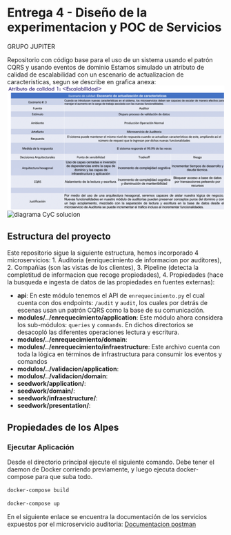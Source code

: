 # Entrega 4 - Diseño de la experimentacion y POC de Servicios
GRUPO JUPITER

Repositorio con código base para el uso de un sistema usando el patrón CQRS y usando eventos de dominio 
Estamos simulado un atributo de calidad de escalabilidad con un escenario de actualizacion de caracteristicas, segun se describe en grafica anexa:
![](files/atributo-calidad.png)
![diagrama CyC solucion](https://github.com/JesusDiazDiaz/Entrega-3-DDDGrupoJupiter/assets/111446386/769e4823-2b8c-4253-863d-36d03015ef42)


## Estructura del proyecto

Este repositorio sigue la siguiente estructura, hemos incorporado 4 microservicios: 1. Auditoria (enriquecimiento de informacion por auditores), 2. Compañias (son las vistas de los clientes), 3. Pipeline (detecta la completitud de informacion que recoge propiedades), 4. Propiedades (hace la busqueda e ingesta de datos de las propiedades en fuentes externas):


- **api**: En este módulo tenemos el API de `enrequecimiento.py` el cual cuenta con dos endpoints: `/audit` y `audit`, los cuales por detrás de escenas usan un patrón CQRS como la base de su comunicación.
- **modules/../enrequecimiento/application**: Este módulo ahora considera los sub-módulos: `queries` y `commands`. En dichos directorios se desacopló las diferentes operaciones lectura y escritura.
- **modules/../enrequecimiento/domain**: 
- **modules/../enrequecimiento/infraestructure**: Este archivo cuenta con toda la lógica en términos de infrastructura para consumir los eventos y comandos
- **modulos/../validacion/application**:  
- **modulos/../validacion/domain**: 
- **seedwork/application/**: 
- **seedwork/domain/**: 
- **seedwork/infraestructure/**: 
- **seedwork/presentation/**: 

## Propiedades de los Alpes
### Ejecutar Aplicación

Desde el directorio principal ejecute el siguiente comando.
Debe tener el daemon de Docker corriendo previamente, y luego ejecuta docker-compose para que suba todo.


```bash
docker-compose build
```

```bash
docker-compose up
```

En el siguiente enlace se encuentra la documentación de los servicios expuestos por el microservicio auditoria:
[Documentacion postman](https://documenter.getpostman.com/view/1827448/2sA2rDy1na)
